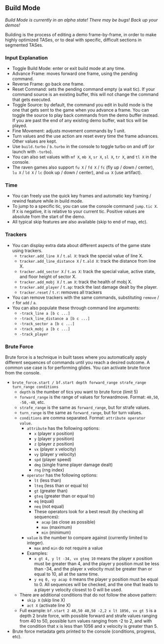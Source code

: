 ## Build Mode

*Build Mode is currently in an alpha state! There may be bugs! Back up your demos!*

Building is the process of editing a demo frame-by-frame, in order to make highly optimized TASes, or to deal with specific, difficult sections in segmented TASes.

### Input Explanation

- Toggle Build Mode: enter or exit build mode at any time.
- Advance Frame: moves forward one frame, using the pending command.
- Reverse Frame: go back one frame.
- Reset Command: sets the pending command empty (a wait tic). If your command source is an existing buffer, this will not change the command that gets executed.
- Toggle Source: by default, the command you edit in build mode is the one that gets sent to the game when you advance a frame. You can toggle the source to play back commands from the demo buffer instead. If you are past the end of any existing demo buffer, wait tics will be played.
- Fine Movement: adjusts movement commands by 1 unit.
- Turn values and the use action are reset every time the frame advances. Other values are kept.
- Use `build.turbo` / `b.turbo` in the console to toggle turbo on and off (or launch with `-turbo`).
- You can also set values with `mf X`, `mb X`, `sr X`, `sl X`, `tr X`, and `tl X` in the console.
- The raven games also support `fu X` / `fd X` / `fc` (fly up / down / center), `lu X` / `ld X` / `lc` (look up / down / center), and `ua X` (use artifact).

### Time

- You can freely use the quick key frames and automatic key framing / rewind feature while in build mode.
- To jump to a specific tic, you can use the console command `jump.tic X`. If `X` is negative, it is relative to your current tic. Positive values are absolute from the start of the demo.
- All typical skip features are also available (skip to end of map, etc).

### Trackers

- You can display extra data about different aspects of the game state using trackers.
  - `tracker.add_line X` / `t.al X`: track the special value of line X.
  - `tracker.add_line_distance X` / `t.ald X`: track the distance from line X.
  - `tracker.add_sector X` / `t.as X`: track the special value, active state, and floor height of sector X.
  - `tracker.add_mobj X` / `t.am X`: track the health of mobj X.
  - `tracker.add_player` / `t.ap`: track the last damage dealt by the player.
  - `tracker.reset` / `t.r`: removes all trackers
- You can remove trackers with the same commands, substituting `remove` / `r` for `add` / `a`.
- You can also populate these through command line arguments:
  - `-track_line a [b c ...]`
  - `-track_line_distance a [b c ...]`
  - `-track_sector a [b c ...]`
  - `-track_mobj a [b c ...]`
  - `-track_player`

### Brute Force

Brute force is a technique in built tases where you automatically apply different sequences of commands until you reach a desired outcome. A common use case is for performing glides. You can activate brute force from the console.

- `brute_force.start / bf.start depth forward_range strafe_range turn_range conditions`
  - `depth` is the number of tics you want to brute force (limit 5)
  - `forward_range` is the range of values for forwardmove. Format: `40,50`, `-50,-40`, etc.
  - `strafe_range` is the same as `forward_range`, but for strafe values.
  - `turn_range` is the same as `forward_range`, but for turn values.
  - `conditions` are comma separated. Format: `attribute operator value`.
    - `attribute` has the following options:
      - `x` (player x position)
      - `y` (player y position)
      - `z` (player z position)
      - `vx` (player x velocity)
      - `vy` (player y velocity)
      - `spd` (player speed)
      - `dmg` (single frame player damage dealt)
      - `rng` (rng index)
    - `operator` has the following options:
      - `lt` (less than)
      - `lteq` (less than or equal to)
      - `gt` (greater than)
      - `gteq` (greater than or equal to)
      - `eq` (equal)
      - `neq` (not equal)
      - These operators look for a best result (by checking all sequences):
        - `acap` (as close as possible)
        - `max` (maximum)
        - `min` (minimum)
    - `value` is the number to compare against (currently limited to integer).
      - `max` and `min` do not require a value
    - Examples:
      - `x gt 4, y lt -34, vx gteq 10` means the player x position must be greater than 4, and the player y position must be less than -34, and the player x velocity must be greater than or equal to 10, all at the same time.
      - `y eq 0, vy acap 0` means the player y position must be equal to 0. All sequences will be checked, and the one that leads to a player y velocity closest to 0 will be used.
  - There are additional conditions that do not follow the above pattern:
    - `skip X` (skip line X)
    - `act X` (activate line X)
  - Full example: `bf.start 2 40,50 40,50 -2,2 x lt 1056, vx gt 5` is a depth 2 brute force, with possible forward and strafe values ranging from 40 to 50, possible turn values ranging from -2 to 2, and with the condition that x is less than 1056 and x velocity is greater than 5.
- Brute force metadata gets printed to the console (conditions, progress, etc).
